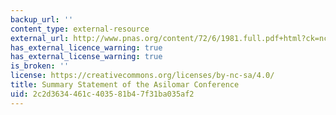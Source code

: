 ```yaml
---
backup_url: ''
content_type: external-resource
external_url: http://www.pnas.org/content/72/6/1981.full.pdf+html?ck=nck
has_external_licence_warning: true
has_external_license_warning: true
is_broken: ''
license: https://creativecommons.org/licenses/by-nc-sa/4.0/
title: Summary Statement of the Asilomar Conference
uid: 2c2d3634-461c-4035-81b4-7f31ba035af2
---
```

